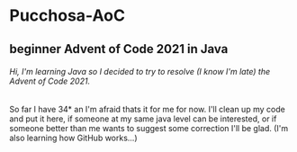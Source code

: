 # Pucchosa-AoC

## beginner Advent of Code 2021 in Java

###### Hi, I'm learning Java so I decided to try to resolve (I know I'm late) the Advent of Code 2021.
So far I have 34* an I'm afraid thats it for me for now.
I'll clean up my code and put it here, if someone at my same java level can be interested, or if someone better than me wants to suggest some correction I'll be glad.
(I'm also learning how GitHub works...)
